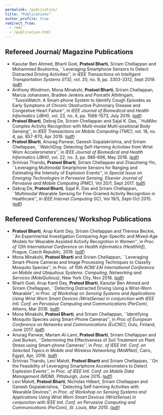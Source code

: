 ```yaml
---
permalink: /publication/
title: "Publications"
author_profile: true
redirect_from: 
  - /md/
  - /publication.html
---
```


## Refereed Journal/ Magazine Publications
<p align="center">
 <ul>
   
<li>Kaoutar Ben Ahmed, Bharti Goel, <b>Pratool Bharti</b>, Sriram Chellappan and Mohammed Bouhorma, ``Leveraging Smartphone Sensors to Detect Distracted Driving Activities'', in <i>IEEE Transactions on Intelligent Transportation Systems (ITS)</i>, vol. 20, no. 9, pp. 3303-3312, Sept 2019. (<a href="https://github.com/PratoolUSF/pratoolb/raw/master/_publications/18_AGB_ITS.pdf">pdf</a>)</li>

<li> Anthony Windmon, Mona Minakshi, <b>Pratool Bharti</b>, Sriram Chellappan, Marcia Johanssen, Bradlee Jenkins and Ponrathi Athilingam, ``TussisWatch: A Smart-phone System to Identify Cough Episodes as Early Symptoms of Chronic Obstructive Pulmonary Disease and Congestive Heart Failure'',  in <i>IEEE Journal of Biomedical and Health Informatics (JBHI)</i>, vol. 23, no. 4, pp. 1566-1573, July 2019. (<a href="https://github.com/PratoolUSF/pratoolb/raw/master/_publications/18_JBHI_AMB.pdf">pdf</a>)</li>

 <li><b>Pratool Bharti</b>, Debraj De, Sriram Chellappan and Sajal K. Das, ``HuMAn: Complex Activity Recognition with Multi-modal Multi-positional Body Sensing'', in <i>IEEE Transactions on Mobile Computing (TMC)</i>, vol. 18, no. 4, pp. 857-870, Apr 2019. (<a href="https://github.com/PratoolUSF/pratoolb/raw/master/_publications/HuMan_TMC_BDCD.pdf">pdf</a>) </li>

<li><b>Pratool Bharti</b>, Anurag Panwar, Ganesh Gopalakrishna, and Sriram Chellappan, ``WatchDog: Detecting Self-Harming Activities from Wrist Worn Accelerometers'', in <i>IEEE Journal of Biomedical and Health Informatics (JBHI)</i>, vol. 22, no. 3, pp. 686-696, May 2018. (<a href="https://github.com/PratoolUSF/pratoolb/raw/master/_publications/WatchDog_JBHI_BPGC.pdf">pdf</a>)</li>

<li>Srinivas Thandu, <b>Pratool Bharti</b>, Sriram Chellappan and Zhaozheng Yin, ``Leveraging Multimodal Smartphone Sensors for Ranging and Estimating the Intensity of Explosion Events'', in <i>Special Issue on Emerging Technologies in Pervasive Sensing, Elsevier Journal of Pervasive and Mobile Computing (PMC)</i>, Vol 20/1, Sept 2017. (<a href="https://github.com/PratoolUSF/pratoolb/raw/master/_publications/17_PMC_TBCY.pdf">pdf</a>)</li>
   
<li>Debraj De, <b>Pratool Bharti</b>, Sajal K. Das and Sriram Chellappan, ``Multimodal Wearable Sensing for Fine-Grained Activity Recognition in Healthcare'', in <i>IEEE Internet Computing (IC)</i>, Vol 19/5, Sept-Oct 2015. (<a href="https://github.com/PratoolUSF/pratoolb/raw/master/_publications/15_MultiModal_DBDC.pdf">pdf</a>)
   </li></ul></p>

## Refereed Conferences/ Workshop Publications
<p align="center">
 <ul>
 <li><b>Pratool Bharti</b>, Arup Kanti Dey, Sriram Chellappan and  Theresa Beckie, ``An Experimental Investigation Comparing Age-Specific and Mixed-Age Models for Wearable Assisted Activity Recognition in Women'', in <i>Proc. of 12th International Conference on Health Informatics (HealthInf)</i>, Prague, Czech Republic, 2019. (<a href="https://github.com/PratoolUSF/pratoolb/raw/master/_publications/HEALTHINF_2019_BDCB.pdf">pdf</a>)</li>
   
 <li>Mona Minakshi, <b>Pratool Bharti</b> and Sriram Chellappan, ``Leveraging Smart-Phone Cameras and Image Processing Techniques to Classify Mosquito Species'', in Proc. of 15th <i>ACM/ EAI International Conference on Mobile and Ubiquitous Systems: Computing, Networking and Services (MobiQuitous)</i>, New York City, Nov 2018. 
(<a href="https://github.com/PratoolUSF/pratoolb/raw/master/_publications/MBC_MobiQ_18.pdf">pdf</a>)</li>
 
<li>Bharti Goel, Arup Kanti Dey, <b>Pratool Bharti</b>, Kaoutar Ben Ahmed and Sriram Chellappan, ``Detecting Distracted Driving Using a Wrist-Worn Wearable'', in <i>Proc. of Workshop on Sensing Systems and Applications Using Wrist Worn Smart Devices (WristSense) in conjunction with IEEE Intl. Conf. on Pervasive Computing and Communications (PerCom)</i>, Athens, Mar 2018. (<a href="https://github.com/PratoolUSF/pratoolb/raw/master/_publications/WS_GBDAC_2018.pdf">pdf</a>)
</li>

<li>Mona Minakshi, <b>Pratool Bharti</b>, and Sriram Chellappan, ``Identifying Mosquito Species using Smart-Phone Cameras'', in <i>Proc of European Conference on Networks and Communications (EuCNC)</i>, Oulu, Finland, June 2017. 
(<a href="https://github.com/PratoolUSF/pratoolb/blob/master/_publications/minakshi_EUCNC_2017.pdf">pdf</a>)
</li>

<li>Anurag Panwar, Mariam Al-Lami, <b>Pratool Bharti</b>, Sriram Chellappan and Joel Burken, ``Determining the Effectiveness of Soil Treatment on Plant Stress using Smart-phone Cameras'', in <i>Proc. of IEEE Intl. Conf. on Selected Topics in Mobile and Wireless Networking (MoWNet)</i>, Cairo, Egypt, Apr, 2016. 
(<a href="https://github.com/PratoolUSF/pratoolb/blob/master/_publications/MowNet2016_Anurag.pdf">pdf</a>)
</li>
 
 
 <li>Srinivas Thandu, Levi Malott, <b>Pratool Bharti</b> and Sriram Chellappan, ``On the Feasibility of Leveraging Smartphone Accelerometers to Detect Explosion Events'', in <i>Proc. of IEEE Intl. Conf. on Mobile Data Management (MDM)</i>, Pittsburgh, June 2015. 
(<a href="https://github.com/PratoolUSF/pratoolb/blob/master/_publications/2015_MDM_TBMC.pdf">pdf</a>)
</li>
 
 <li>Levi Malott, <b>Pratool Bharti</b>, Nicholas Hilbert, Sriram Chellappan and Ganesh Gopalakrishna, ``Detecting Self-harming Activities with Wearable Devices'', in <i>Proc. of Workshop on Sensing Systems and Applications Using Wrist Worn Smart Devices (WristSense) in conjunction with IEEE Intl. Conf. on Pervasive Computing and Communications (PerCom)<i>, St. Louis, Mar 2015. 
(<a href="https://github.com/PratoolUSF/pratoolb/blob/master/_publications/WS_PerCom_MBHGC_2015.pdf">pdf</a>)
  </li></ul>
</p>
